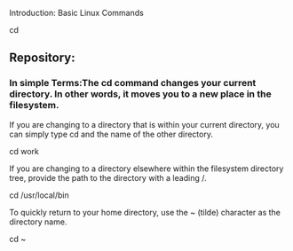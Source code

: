 Introduction: Basic Linux Commands 

cd 

## Repository:
 
### In simple Terms:The cd command changes your current directory. In other words, it moves you to a new place in the filesystem.

If you are changing to a directory that is within your current directory, you can simply type cd and the name of the other directory.

cd work

If you are changing to a directory elsewhere within the filesystem directory tree, provide the path to the directory with a leading /.

cd /usr/local/bin

To quickly return to your home directory, use the ~ (tilde) character as the directory name.

cd ~
